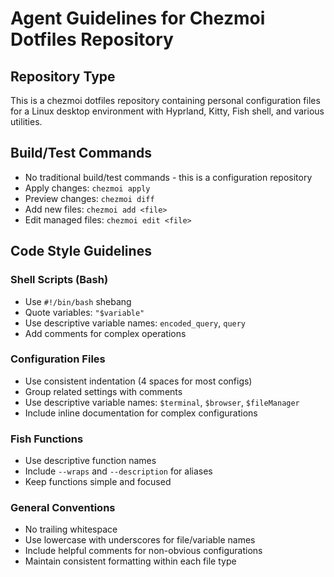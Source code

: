# Agent Guidelines for Chezmoi Dotfiles Repository

## Repository Type
This is a chezmoi dotfiles repository containing personal configuration files for a Linux desktop environment with Hyprland, Kitty, Fish shell, and various utilities.

## Build/Test Commands
- No traditional build/test commands - this is a configuration repository
- Apply changes: `chezmoi apply`
- Preview changes: `chezmoi diff`
- Add new files: `chezmoi add <file>`
- Edit managed files: `chezmoi edit <file>`

## Code Style Guidelines

### Shell Scripts (Bash)
- Use `#!/bin/bash` shebang
- Quote variables: `"$variable"`
- Use descriptive variable names: `encoded_query`, `query`
- Add comments for complex operations

### Configuration Files
- Use consistent indentation (4 spaces for most configs)
- Group related settings with comments
- Use descriptive variable names: `$terminal`, `$browser`, `$fileManager`
- Include inline documentation for complex configurations

### Fish Functions
- Use descriptive function names
- Include `--wraps` and `--description` for aliases
- Keep functions simple and focused

### General Conventions
- No trailing whitespace
- Use lowercase with underscores for file/variable names
- Include helpful comments for non-obvious configurations
- Maintain consistent formatting within each file type